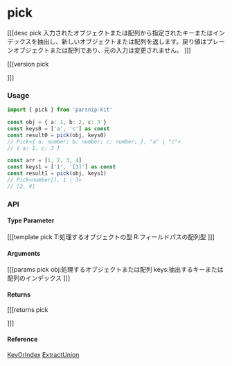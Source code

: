 # pick
[[[desc pick
入力されたオブジェクトまたは配列から指定されたキーまたはインデックスを抽出し、新しいオブジェクトまたは配列を返します。戻り値はプレーンオブジェクトまたは配列であり、元の入力は変更されません。
]]]

[[[version pick
  
]]]
### Usage

```typescript
import { pick } from 'parsnip-kit'

const obj = { a: 1, b: 2, c: 3 }
const keys0 = ['a', 'c'] as const
const result0 = pick(obj, keys0)
// Pick<{ a: number; b: number; c: number; }, "a" | "c">
// { a: 1, c: 3 }

const arr = [1, 2, 3, 4]
const keys1 = ['1', '[3]'] as const
const result1 = pick(obj, keys1)
// Pick<number[], 1 | 3>
// [2, 4]
```


### API

#### Type Parameter
[[[template pick
T:処理するオブジェクトの型
R:フィールドパスの配列型
]]]
#### Arguments
[[[params pick
obj:処理するオブジェクトまたは配列
keys:抽出するキーまたは配列のインデックス
]]]
#### Returns
[[[returns pick

]]]
#### Reference

[KeyOrIndex](../common/types#keyorindex) [ExtractUnion](../common/types#extractunion)